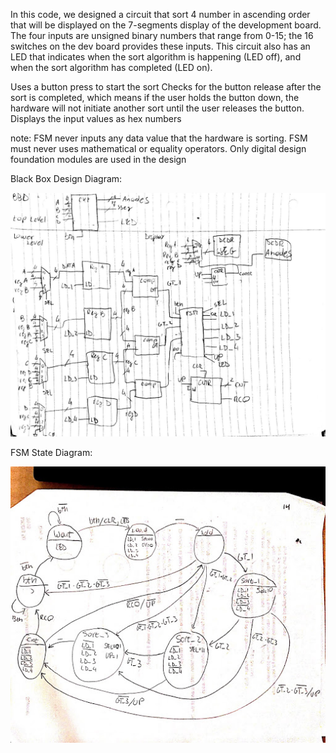 In this code, we designed a circuit that sort 4 number in ascending order that will be displayed on the 7-segments display of the development board.
The four inputs are unsigned binary numbers that range from 0-15; the 16 switches on the dev board provides these inputs. 
This circuit also has an LED that indicates when the sort algorithm is happening (LED off), and when the sort algorithm has completed (LED on).

Uses a button press to start the sort
Checks for the button release after the sort is completed, which means if the user holds the button down, the hardware will not initiate another sort until the user releases the button.
Displays the input values as hex numbers

note:
FSM never inputs any data value that the hardware is sorting.
FSM must never uses mathematical or equality operators.
Only digital design foundation modules are used in the design

Black Box Design Diagram:

![alt text](https://github.com/FilippoCheein/FPGA_Design/blob/main/Sort/Bubble_Sort_Black_Box_Diagram.jpg?raw=true)

FSM State Diagram:

![alt text](https://github.com/FilippoCheein/FPGA_Design/blob/main/Sort/Bubble_Sort_FSM_State_Diagram_.jpg?raw=true)
